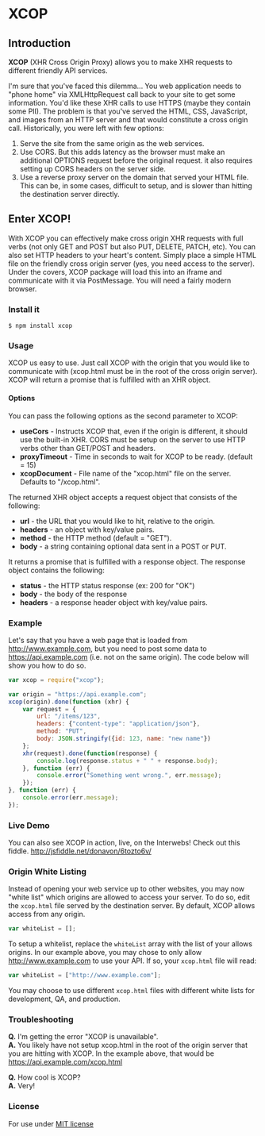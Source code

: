# XCOP

## Introduction

**XCOP** (XHR Cross Origin Proxy) allows you to make XHR requests to different friendly API services.

I'm sure that you've faced this dilemma... You web application needs to "phone home" via XMLHttpRequest call back to
your site to get some information. You'd like these XHR calls to use HTTPS (maybe they contain some PII). The problem is that you've
served the HTML, CSS, JavaScript, and images from an HTTP server and that would constitute a cross origin call.
Historically, you were left with few options:

1. Serve the site from the same origin as the web services.
2. Use CORS. But this adds latency as the browser must make an additional OPTIONS request before the original request. it also requires setting up CORS headers on the server side.
3. Use a reverse proxy server on the domain that served your HTML file. This can be, in some cases, difficult to setup, and is slower than
hitting the destination server directly.

## Enter XCOP!

With XCOP you can effectively make cross origin XHR requests with full verbs (not only GET and POST but also PUT, DELETE, PATCH, etc).
You can also set HTTP headers to your heart's content. Simply place a simple HTML file on the friendly cross origin server (yes, you need access
to the server). Under the covers, XCOP package will load this into an iframe and communicate with it via PostMessage. You will need a fairly modern
browser.

### Install it

```
$ npm install xcop
```

### Usage

XCOP us easy to use. Just call XCOP with the origin that you would like to communicate with (xcop.html must be in the root of the cross origin server).
XCOP will return a promise that is fulfilled with an XHR object.

#### Options
You can pass the following options as the second parameter to XCOP:
* **useCors** - Instructs XCOP that, even if the origin is different, it should use the built-in XHR. CORS must be setup on the server to use HTTP verbs other than GET/POST and headers.
* **proxyTimeout** - Time in seconds to wait for XCOP to be ready. (default = 15)
* **xcopDocument** - File name of the "xcop.html" file on the server. Defaults to "/xcop.html".

The returned XHR object accepts a request object that consists of the following:

* **url** - the URL that you would like to hit, relative to the origin.
* **headers** - an object with key/value pairs.
* **method** - the HTTP method (default = "GET").
* **body** - a string containing optional data sent in a POST or PUT.

It returns a promise that is fulfilled with a response object. The response object contains the following:

* **status** - the HTTP status response (ex: 200 for "OK")
* **body** - the body of the response
* **headers** - a response header object with key/value pairs.

### Example

Let's say that you have a web page that is loaded from http://www.example.com, but you need to post some
data to https://api.example.com (i.e. not on the same origin). The code below will show you how to do so.

``` javascript
var xcop = require("xcop");

var origin = "https://api.example.com";
xcop(origin).done(function (xhr) {
    var request = {
        url: "/items/123",
        headers: {"content-type": "application/json"},
        method: "PUT",
        body: JSON.stringify({id: 123, name: "new name"})
    };
    xhr(request).done(function(response) {
        console.log(response.status + " " + response.body);
    }, function (err) {
        console.error("Something went wrong.", err.message);
    });
}, function (err) {
    console.error(err.message);
});

```

### Live Demo

You can also see XCOP in action, live, on the Interwebs! Check out this fiddle. <http://jsfiddle.net/donavon/6tozto6v/>

### Origin White Listing

Instead of opening your web service up to other websites, you may now "white list" which origins are allowed to access your server.
To do so, edit the `xcop.html` file served by the destination server. By default, XCOP allows access from any origin.

``` javascript
var whiteList = [];
```

To setup a whitelist, replace the `whiteList` array with the list of your allows origins.
In our example above, you may chose to only allow http://www.example.com to use your API.
If so, your `xcop.html` file will read:

``` javascript
var whiteList = ["http://www.example.com"];
```

You may choose to use different `xcop.html` files with different white lists for development, QA, and production.


### Troubleshooting

**Q.** I'm getting the error "XCOP is unavailable".  
**A.** You likely have not setup xcop.html in the root of the origin server that you are hitting with XCOP.
In the example above, that would be https://api.example.com/xcop.html

**Q.** How cool is XCOP?  
**A.** Very!

### License
For use under [MIT license](http://github.com/YuzuJS/xcop/raw/master/LICENSE)
